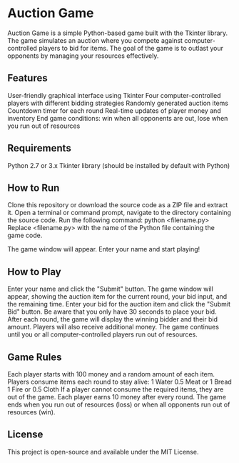 # Auction Game
Auction Game is a simple Python-based game built with the Tkinter library. The game simulates an auction where you compete against computer-controlled players to bid for items. The goal of the game is to outlast your opponents by managing your resources effectively.

## Features
User-friendly graphical interface using Tkinter
Four computer-controlled players with different bidding strategies
Randomly generated auction items
Countdown timer for each round
Real-time updates of player money and inventory
End game conditions: win when all opponents are out, lose when you run out of resources

## Requirements
Python 2.7 or 3.x
Tkinter library (should be installed by default with Python)

## How to Run
Clone this repository or download the source code as a ZIP file and extract it.
Open a terminal or command prompt, navigate to the directory containing the source code.
Run the following command:
python <filename.py>
Replace <filename.py> with the name of the Python file containing the game code.

The game window will appear. Enter your name and start playing!

## How to Play
Enter your name and click the "Submit" button.
The game window will appear, showing the auction item for the current round, your bid input, and the remaining time.
Enter your bid for the auction item and click the "Submit Bid" button. Be aware that you only have 30 seconds to place your bid.
After each round, the game will display the winning bidder and their bid amount. Players will also receive additional money.
The game continues until you or all computer-controlled players run out of resources.

## Game Rules
Each player starts with 100 money and a random amount of each item.
Players consume items each round to stay alive:
1 Water
0.5 Meat or 1 Bread
1 Fire or 0.5 Cloth
If a player cannot consume the required items, they are out of the game.
Each player earns 10 money after every round.
The game ends when you run out of resources (loss) or when all opponents run out of resources (win).

## License
This project is open-source and available under the MIT License.